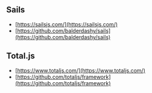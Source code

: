 ## Sails

* [https://sailsjs.com/](https://sailsjs.com/)
* [https://github.com/balderdashy/sails](https://github.com/balderdashy/sails)

## Total.js

* [https://www.totaljs.com/](https://www.totaljs.com/)
* [https://github.com/totaljs/framework](https://github.com/totaljs/framework)



